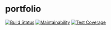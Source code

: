 # portfolio
 
[![Build Status](https://travis-ci.com/Caserage/portfolio.svg?branch=master)](https://travis-ci.com/Caserage/portfolio)
[![Maintainability](https://api.codeclimate.com/v1/badges/7e9cbca4506719be9f69/maintainability)](https://codeclimate.com/github/Caserage/portfolio/maintainability)
[![Test Coverage](https://api.codeclimate.com/v1/badges/7e9cbca4506719be9f69/test_coverage)](https://codeclimate.com/github/Caserage/portfolio/test_coverage)